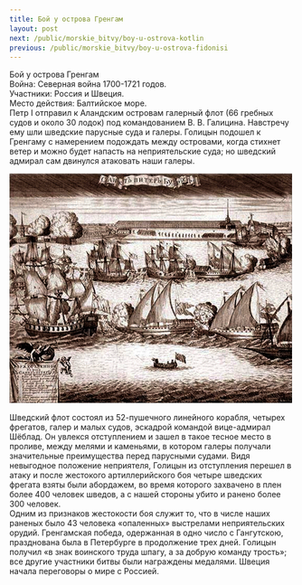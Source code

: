 ```yaml
---
title: Бой у острова Гренгам
layout: post
next: /public/morskie_bitvy/boy-u-ostrova-kotlin
previous: /public/morskie_bitvy/boy-u-ostrova-fidonisi
---
```


Бой у острова Гренгам  
Война: Северная война 1700-1721 годов.  
Участники: Россия и Швеция.  
Место действия: Балтийское море.  
Петр I отправил к Аландским островам галерный флот (66 гребных судов и около 30 лодок) под командованием В. В. Галицина. Навстречу ему шли шведские парусные суда и галеры. Голицын подошел к Гренгаму с намерением подождать между островами, когда стихнет ветер и можно будет напасть на неприятельские суда; но шведский адмирал сам двинулся атаковать наши галеры.  
  

![](/assets/img/grengam.gif)  

  
Шведский флот состоял из 52-пушечного линейного корабля, четырех фрегатов, галер и малых судов, эскадрой командой вице-адмирал Шёблад. Он увлекся отступлением и зашел в такое тесное место в проливе, между мелями и каменьями, в котором галеры получали значительные преимущества перед парусными судами. Видя невыгодное положение неприятеля, Голицын из отступления перешел в атаку и после жестокого артиллерийского боя четыре шведских фрегата взяты были абордажем, во время которого захвачено в плен более 400 человек шведов, а с нашей стороны убито и ранено более 300 человек.   
Одним из признаков жестокости боя служит то, что в числе наших раненых было 43 человека «опаленных» выстрелами неприятельских орудий. Гренгамская победа, одержанная в одно число с Гангутскою, празднована была в Петербурге в продолжение трех дней. Голицын получил «в знак воинского труда шпагу, а за добрую команду трость»; все другие участники битвы были награждены медалями. Швеция начала переговоры о мире с Россией.